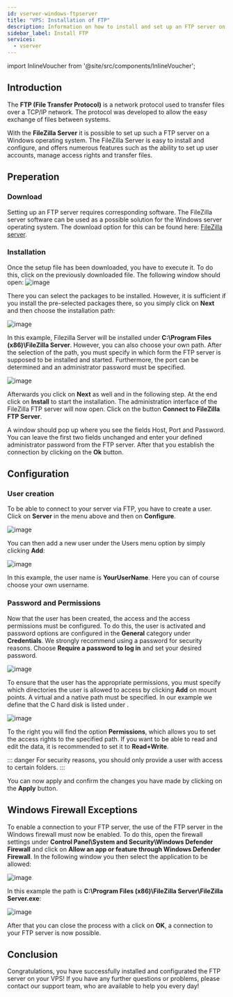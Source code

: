 ```yaml
---
id: vserver-windows-ftpserver
title: "VPS: Installation of FTP"
description: Information on how to install and set up an FTP server on your Windows VPS from ZAP-Hosting - ZAP-Hosting.com documentation
sidebar_label: Install FTP
services:
  - vserver
---
```


import InlineVoucher from '@site/src/components/InlineVoucher';

## Introduction

The **FTP (File Transfer Protocol)** is a network protocol used to transfer files over a TCP/IP network. The protocol was developed to allow the easy exchange of files between systems. 

With the **FileZilla Server** it is possible to set up such a FTP server on a Windows operating system. The FileZilla Server is easy to install and configure, and offers numerous features such as the ability to set up user accounts, manage access rights and transfer files.
<InlineVoucher />


## Preperation

### Download

Setting up an FTP server requires corresponding software. The FileZilla server software can be used as a possible solution for the Windows server operating system. The download option for this can be found here: [FileZilla server](https://filezilla-project.org/download.php?type=server).



### Installation

Once the setup file has been downloaded, you have to execute it. To do this, click on the previously downloaded file. The following window should open: ![image](https://screensaver01.zap-hosting.com/index.php/s/Qi97fYbyoKDdsi3/preview)



There you can select the packages to be installed. However, it is sufficient if you install the pre-selected packages there, so you simply click on **Next** and then choose the installation path:

![image](https://screensaver01.zap-hosting.com/index.php/s/fsMiKt9Zjas4Rme/preview)

In this example, Filezilla Server will be installed under **C:\Program Files (x86)\FileZilla Server**. However, you can also choose your own path. After the selection of the path, you must specify in which form the FTP server is supposed to be installed and started. Furthermore, the port can be determined and an administrator password must be specified.



![image](https://screensaver01.zap-hosting.com/index.php/s/gCoGAcGnTtLQ2P6/preview)

Afterwards you click on **Next** as well and in the following step. At the end click on **Install** to start the installation. The administration interface of the FileZilla FTP server will now open. Click on the button **Connect to FileZilla FTP Server**.

A window should pop up where you see the fields Host, Port and Password. You can leave the first two fields unchanged and enter your defined administrator password from the FTP server. After that you establish the connection by clicking on the **Ok** button.



## Configuration

### User creation

To be able to connect to your server via FTP, you have to create a user. 
Click on **Server** in the menu above and then on **Configure**.

![image](https://screensaver01.zap-hosting.com/index.php/s/D7KHSrkGZEErEcH/preview)

You can then add a new user under the Users menu option by simply clicking **Add**:

![image](https://screensaver01.zap-hosting.com/index.php/s/mtdi4oRmR4ZDzyq/preview)

In this example, the user name is **YourUserName**. Here you can of course choose your own username.



### Password and Permissions

Now that the user has been created, the access and the access permissions must be configured. To do this, the user is activated and password options are configured in the **General** category under **Credentials**. We strongly recommend using a password for security reasons. Choose **Require a password to log in** and set your desired password.

![image](https://screensaver01.zap-hosting.com/index.php/s/gwkkexqXgmfXc2q/preview)

To ensure that the user has the appropriate permissions, you must specify which directories the user is allowed to access by clicking **Add** on mount points. A virtual and a native path must be specified. In our example we define that the C hard disk is listed under \.

![image](https://screensaver01.zap-hosting.com/index.php/s/LE46PteX7eAftjQ/preview)

To the right you will find the option **Permissions**, which allows you to set the access rights to the specified path. If you want to be able to read and edit the data, it is recommended to set it to **Read+Write**.

::: danger
For security reasons, you should only provide a user with access to certain folders.
:::

You can now apply and confirm the changes you have made by clicking on the **Apply** button. 



## Windows Firewall Exceptions 

To enable a connection to your FTP server, the use of the FTP server in the Windows firewall must now be enabled. To do this, open the firewall settings under **Control Panel\System and Security\Windows Defender Firewall** and click on **Allow an app or feature through Windows Defender Firewall**.
In the following window you then select the application to be allowed:

![image](https://screensaver01.zap-hosting.com/index.php/s/aorQ7Y8gQJPSE8e/preview)

In this example the path is **C:\Program Files (x86)\FileZilla Server\FileZilla Server.exe**:

![image](https://screensaver01.zap-hosting.com/index.php/s/wx7p5GykbQfx8B6/preview)

After that you can close the process with a click on **OK**, a connection to your FTP server is now possible.


## Conclusion

Congratulations, you have successfully installed and configurated the FTP server on your VPS! If you have any further questions or problems, please contact our support team, who are available to help you every day! 